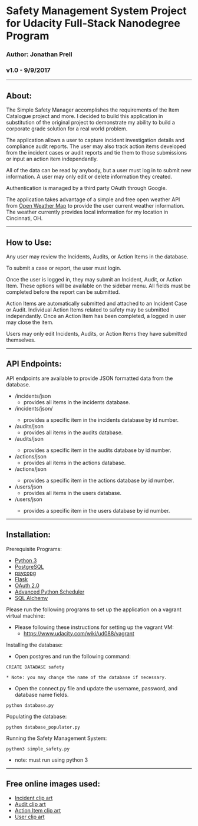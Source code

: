 
# Safety Management System Project for Udacity Full-Stack Nanodegree Program

### Author: Jonathan Prell
### v1.0 - 9/9/2017
_________________________________________________________________

## About:

The Simple Safety Manager accomplishes the requirements of the Item Catalogue project and more. I decided to build this application in substitution of the original project to demonstrate my ability to build a corporate grade solution for a real world problem.

The application allows a user to capture incident investigation details and compliance audit reports. The user may also track action items developed from the incident cases or audit reports and tie them to those submissions or input an action item independantly.

All of the data can be read by anybody, but a user must log in to submit new information. A user may only edit or delete information they created.

Authentication is managed by a third party OAuth through Google.

The application takes advantage of a simple and free open weather API from [Open Weather Map](https://openweathermap.org/api) to provide the user current weather information. The weather currently provides local information for my location in Cincinnati, OH.
_________________________________________________________________

## How to Use:

Any user may review the Incidents, Audits, or Action Items in the database.

To submit a case or report, the user must login.

Once the user is logged in, they may submit an Incident, Audit, or Action Item. These options will be available on the sidebar menu. All fields must be completed before the report can be submitted.

Action Items are automatically submitted and attached to an Incident Case or Audit. Individual Action Items related to safety may be submitted independantly. Once an Action Item has been completed, a logged in user may close the item.

Users may only edit Incidents, Audits, or Action Items they have submitted themselves.
_________________________________________________________________

## API Endpoints:

API endpoints are available to provide JSON formatted data from the database.
* /incidents/json
	* provides all items in the incidents database.
* /incidents/json/<id>
	* provides a specific item in the incidents database by id number.
* /audits/json
	* provides all items in the audits database.
* /audits/json<id>
	* provides a specific item in the audits database by id number.
* /actions/json
	* provides all items in the actions database.
* /actions/json<id>
	* provides a specific item in the actions database by id number.
* /users/json
	* provides all items in the users database.
* /users/json<id>
	* provides a specific item in the users database by id number.
_________________________________________________________________

## Installation:

Prerequisite Programs:
* [Python 3](https://www.python.org/)
* [PostgreSQL](https://www.postgresql.org/)
* [psycopg](http://initd.org/psycopg/)
* [Flask](http://flask.pocoo.org/)
* [OAuth 2.0](https://oauth.net/2/)
* [Advanced Python Scheduler](https://apscheduler.readthedocs.io/en/latest/)
* [SQL Alchemy](https://www.sqlalchemy.org/)

Please run the following programs to set up the application on a vagrant virtual machine:
* Please following these instructions for setting up the vagrant VM:
	* https://www.udacity.com/wiki/ud088/vagrant

Installing the database:
* Open postgres and run the following command:
```
CREATE DATABASE safety
```
	* Note: you may change the name of the database if necessary.
* Open the connect.py file and update the username, password, and database name fields.
```
python database.py
```

Populating the database:
```
python database_populator.py
```

Running the Safety Management System:
```
python3 simple_safety.py
```
* note: must run using python 3
_________________________________________________________________

## Free online images used:

* [Incident clip art](http://www.clker.com/clipart-warning-exclamation-triangle.html)
* [Audit clip art](http://www.clipartpanda.com/clipart_images/downloads-2959318)
* [Action Item clip art](https://www.1001freedownloads.com/free-clipart/checkbox-checked-3)
* [User clip art](http://www.freeiconspng.com/img/909)
